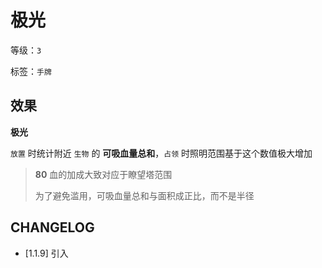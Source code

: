 # 极光

等级：`3`

标签：`手牌`

## 效果

**极光**

`放置` 时统计附近 `生物` 的 **可吸血量总和**，`占领` 时照明范围基于这个数值极大增加

> **80** 血的加成大致对应于瞭望塔范围
>
> 为了避免滥用，可吸血量总和与面积成正比，而不是半径

## CHANGELOG

- [1.1.9] 引入
